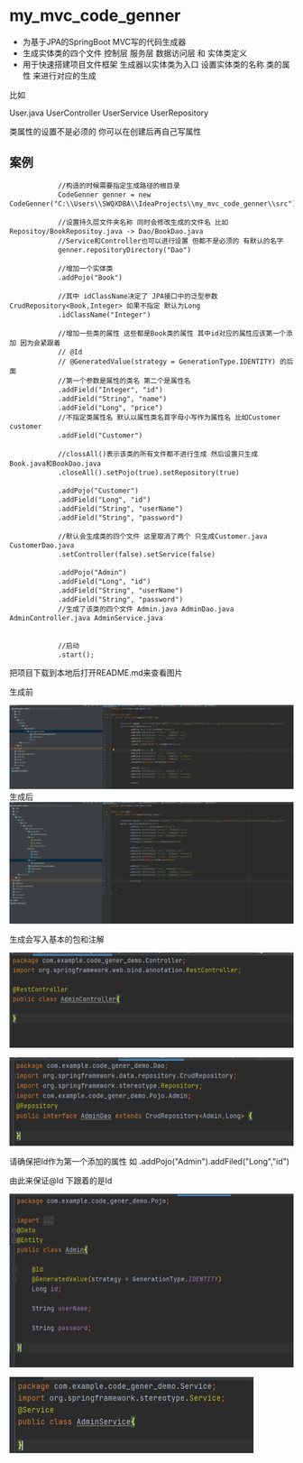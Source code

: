 # my_mvc_code_genner
* 为基于JPA的SpringBoot MVC写的代码生成器
* 生成实体类的四个文件 控制层 服务层 数据访问层 和 实体类定义
* 用于快速搭建项目文件框架
生成器以实体类为入口 设置实体类的名称 类的属性 来进行对应的生成
  
比如
  
User.java UserController UserService UserRepository

类属性的设置不是必须的 你可以在创建后再自己写属性

## 案例

                //构造的时候需要指定生成路径的根目录
                CodeGenner genner = new CodeGenner("C:\\Users\\SWQXDBA\\IdeaProjects\\my_mvc_code_genner\\src");

                //设置持久层文件夹名称 同时会修改生成的文件名 比如Repositoy/BookRepositoy.java -> Dao/BookDao.java
                //Service和Controller也可以进行设置 但都不是必须的 有默认的名字
                genner.repositoryDirectory("Dao")

                //增加一个实体类
                .addPojo("Book")

                //其中 idClassName决定了 JPA接口中的泛型参数 CrudRepository<Book,Integer> 如果不指定 默认为Long
                .idClassName("Integer")

                //增加一些类的属性 这些都是Book类的属性 其中id对应的属性应该第一个添加 因为会紧跟着   
                // @Id
                // @GeneratedValue(strategy = GenerationType.IDENTITY) 的后面
                //第一个参数是属性的类名 第二个是属性名
                .addField("Integer", "id")
                .addField("String", "name")
                .addField("Long", "price")
                //不指定类属性名 默认以属性类名首字母小写作为属性名 比如Customer customer
                .addField("Customer")

                //clossAll()表示该类的所有文件都不进行生成 然后设置只生成Book.java和BookDao.java
                .closeAll().setPojo(true).setRepository(true)

                .addPojo("Customer")
                .addField("Long", "id")
                .addField("String", "userName")
                .addField("String", "password")

                //默认会生成类的四个文件 这里取消了两个 只生成Customer.java CustomerDao.java
                .setController(false).setService(false)

                .addPojo("Admin")
                .addField("Long", "id")
                .addField("String", "userName")
                .addField("String", "password")
                //生成了该类的四个文件 Admin.java AdminDao.java AdminController.java AdminService.java


                //启动
                .start();

把项目下载到本地后打开README.md来查看图片

生成前

![img.png](img.png)
生成后
![img_1.png](img_1.png)


生成会写入基本的包和注解

![img_2.png](img_2.png)

![img_3.png](img_3.png)

请确保把Id作为第一个添加的属性 如 .addPojo("Admin").addFiled("Long","id")

由此来保证@Id 下跟着的是Id

![img_4.png](img_4.png)

![img_5.png](img_5.png)
